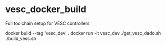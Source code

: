 # vesc_docker_build
Full toolchain setup for VESC controllers

docker build --tag 'vesc_dev' .
docker run -it vesc_dev
./get_vesc_dado.sh
./build_vesc.sh
